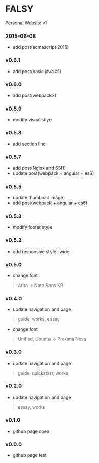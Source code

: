 # FALSY
Personal Website v1


### 2015-06-08
* add post(ecmascript 2016)

### v0.6.1
* add post(basic java #1)

### v0.6.0
* add post(webpack2)

### v0.5.9
* modify visual stlye

### v0.5.8
* add section line

### v0.5.7
* add post(Nginx and SSH)
* update post(webpack + angular + es6)

### v0.5.5
* update thumbnail image
* add post(webpack + angular + es6)

### v0.5.3
* modify footer style

### v0.5.2
* add responsive style -wide

### v0.5.0
* change font
> Arita -> Noto Sans KR

### v0.4.0
* update navigation and page

> guide, works, essay

* change font

> Unified, Ubuntu -> Proxima Nova

### v0.3.0
* update navigation and page

> guide, quickstart, works

### v0.2.0
* update navigation and page

> essay, works

### v0.1.0
* github page open

### v0.0.0
* github page test
